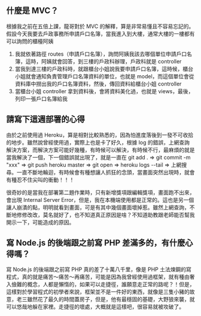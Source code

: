 ## 什麼是 MVC？
根據我之前在五倍上課，龍哥對於 MVC 的解釋，算是非常易懂且不容易忘記的。
假設今天我要去戶政事務所申請戶口名簿，當我進入到大樓，通常大樓的一樓都有可以詢問的櫃檯阿姨
1. 我就依著路徑 routes（申請戶口名簿），詢問阿姨我該去哪個單位申請戶口名簿，這時，阿姨就會回答，到三樓的戶政科辦理，戶政科就是 controller
2. 當我到達三樓的戶政科時，就跟櫃台小姐說我要申請戶口名簿，這時候，櫃台小姐就會通知負責管理戶口名簿資料的單位，也就是 model，而這個單位會從資料庫中撈出我的戶口名簿資料，然後，傳回資料給櫃台小姐 controller
3. 當櫃台小姐 controller 拿到資料後，會將資料美化過，也就是 views，最後，列印一張戶口名簿給我


## 請寫下這週部署的心得
由於之前使用過 Heroku，算是相對比較熟悉的，因為怕進度落後到一發不可收拾的地步。雖然說曾經使用過，實際上也是卡了好久，根據 log 的錯誤，上網查詢解決方案，而解決方案可能好幾種，有時候可以解決，有時候不行，最麻煩的就是當我解決了一個，下一個錯誤就出現了，就是一直在 git add . => git commit -m "xxx" => git push heroku master => git open => heroku logs --tail => 上網搜尋。一直不斷地輪迴，有時候會有種想讓人抓狂的念頭，當畫面突然出現時，就會有種忍不住尖叫的衝動！！！

很奇妙的是當我在部署第二題作業時，只有新增獎項跟編輯獎項，畫面跑不出來，會出現 Internal Server Error，但是，我在本機端使用都是正常的。這也是另一個讓人崩潰的點，明明就看到畫面，可是有其中幾個畫面壞掉惹。雖然上網查詢，不斷地修修改改，莫名就好了，也不知道真正原因是啥？不知道助教跟老師能否幫我開示一下，可能造成的原因。

## 寫 Node.js 的後端跟之前寫 PHP 差滿多的，有什麼心得嗎？
寫 Node.js 的後端跟之前寫 PHP 真的差了十萬八千里，像是 PHP 土法煉鋼的寫程式，真的就是痛苦～痛苦～再痛苦，可能是因為我曾經使用過框架，就有種由奢入儉難的概念，人都是懶惰的，如果可以走捷徑，誰願意走正常的路呢？！但是，這樣對於學習程式的初學者來說，框架並不是一件好的東西，就像是三隻小豬的故意，老三雖然花了最久的時間蓋房子，但是，他有最穩固的基礎，大野狼來襲，就可以悠哉地躲在家裡。走捷徑的壞處，大概就是這樣吧，很容易就被攻破了。